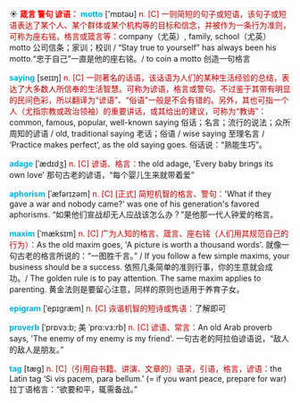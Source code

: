 ☀ <font color="red">**箴言 警句 谚语：**</font>
<font color="sky blue">**motto**</font> ['mɒtəʊ] 
<font color="#c00000">n. [C] 一则简短的句子或短语，该句子或短语表达了某个人、某个群体或某个机构等的目标和信念，并被作为一条行为准则，可称为座右铭，格言或箴言等：</font>company（尤英）, family, school（尤英）motto 公司信条；家训；校训 / “Stay true to yourself” has always been his motto.“忠于自己”一直是他的座右铭。/ to coin a motto 创造一句格言

<font color="sky blue">**saying**</font> [seɪɪŋ] 
<font color="#c00000">n. [C] 一则著名的话语，该话语为人们的某种生活经验的总结，表达了大多数人所信奉的生活智慧。可称为谚语，格言或警句。不过鉴于其带有明显的民间色彩，所以翻译为“谚语”、“俗语”一般是不会有错的。另外，其也可指一个人（尤指宗教或政治领袖）的重要讲话，或其给出的建议，可称为“教诲”：</font>common, famous, popular, well-known saying 俗话；名言；流行的说法；众所周知的谚语 / old, traditional saying 老话；俗语 / wise saying 至理名言 / ‘Practice makes perfect’, as the old saying goes. 俗话说：“熟能生巧”。
           
<font color="sky blue">**adage**</font> [ˈædɪdʒ]
<font color="#c00000">n. [C] 谚语、格言：</font>the old adage, 'Every baby brings its own love' 那句古老的谚语，“每个婴儿生来就带着爱”

<font color="sky blue">**aphorism**</font> [ˈæfərɪzəm]
<font color="#c00000">n. [C] [正式] 简短机智的格言、警句：</font>'What if they gave a war and nobody came?' was one of his generation's favored aphorisms. “如果他们宣战却无人应战该怎么办？”是他那一代人钟爱的格言。

<font color="sky blue">**maxim**</font> [ˈmæksɪm]
<font color="#c00000">n. [C] 广为人知的格言、箴言、座右铭（人们用其规范自己的行为）：</font>As the old maxim goes, 'A picture is worth a thousand words'. 就像一句古老的格言所说的：“一图胜千言。” / If you follow a few simple maxims, your business should be a success. 依照几条简单的准则行事，你的生意就会成功。/ The golden rule is to pay attention. The same maxim applies to parenting. 黄金法则是要留心注意，同样的原则也适用于养育子女。

<font color="sky blue">**epigram**</font> [ˈepɪgræm]
<font color="#c00000">n. [C] 诙谐机智的短诗或隽语：</font>了解即可

<font color="sky blue">**proverb**</font> [ˈprɒvɜ:b; 美 ˈprɑ:vɜ:rb]
<font color="#c00000">n. [C] 谚语、常言：</font>An old Arab proverb says, 'The enemy of my enemy is my friend'. 一句古老的阿拉伯谚语说，“敌人的敌人是朋友。”
           
<font color="sky blue">**tag**</font> [tæg]
<font color="#c00000">n. [C]（引用自书籍、讲演、文章的）语录，引语，格言，谚语：</font>the Latin tag ‘Si vis pacem, para bellum.’ (= if you want peace, prepare for war) 拉丁语格言：“欲要和平，辄需备战。”
 
